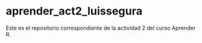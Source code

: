 # aprender_act2_luissegura
Este es el repositorio correspondiente de la actividad 2 del curso Aprender R.
